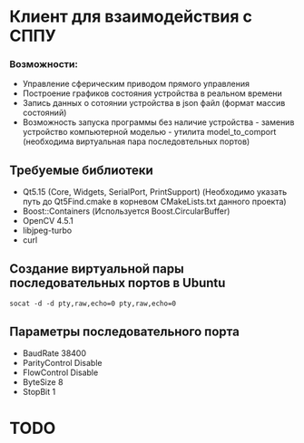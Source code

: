 # Клиент для взаимодействия с СППУ

### Возможности:
- Управление сферическим приводом прямого управления
- Построение графиков состояния устройства в реальном времени
- Запись данных о сотоянии устройства в json  файл (формат массив состояний)
- Возможность запуска программы без наличие устройства -
заменив устройство компьютерной моделью - утилита model_to_comport 
(необходима виртуальная пара последовтельных портов)

## Требуемые библиотеки

- Qt5.15 (Core, Widgets, SerialPort, PrintSupport)
(Необходимо указать путь до Qt5Find.cmake в корневом CMakeLists.txt данного проекта)
- Boost::Containers (Используется Boost.CircularBuffer)
- OpenCV 4.5.1
- libjpeg-turbo
- curl
## Создание виртуальной пары последовательных портов в Ubuntu

```commandline
socat -d -d pty,raw,echo=0 pty,raw,echo=0
```

## Параметры последовательного порта

- BaudRate 38400
- ParityControl Disable
- FlowControl Disable
- ByteSize 8
- StopBit 1

# TODO
